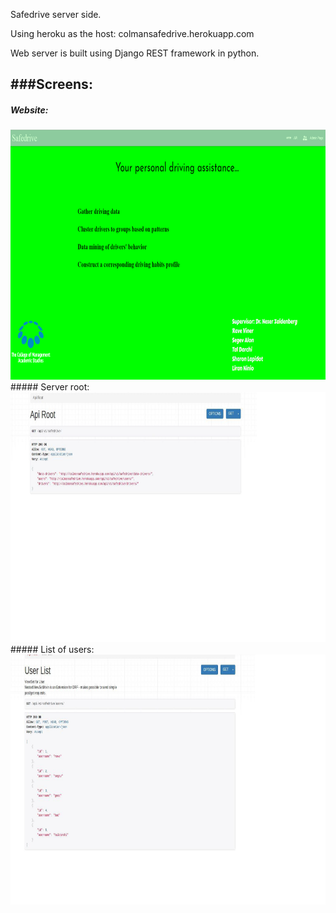 Safedrive server side.

Using heroku as the host: colmansafedrive.herokuapp.com

Web server is built using Django REST framework in python.

###Screens:
---
##### Website:
<img src="/Capture.PNG" alt="com" width="600" height="400"/>
##### Server root:
<img src="/Untitled.png" alt="com" width="600" height="400"/>
##### List of users:
<img src="/Untitled2.png" alt="com" width="600" height="400"/>

